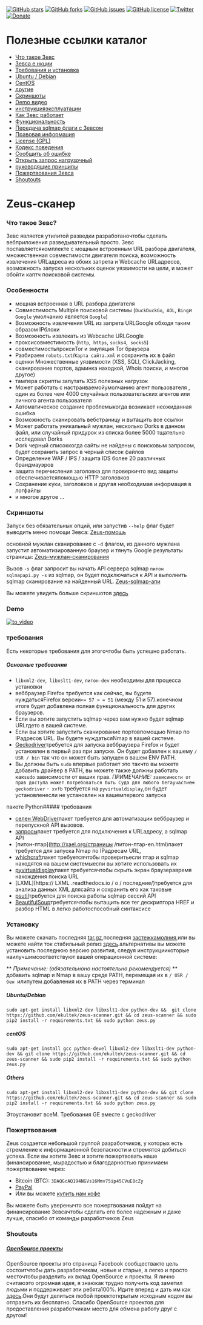 [![GitHub stars](https://img.shields.io/github/stars/ekultek/zeus-scanner.svg?style=flat-square)](https://github.com/ekultek/zeus-scanner/stargazers)
[![GitHub forks](https://img.shields.io/github/forks/ekultek/zeus-scanner.svg?style=flat-square)](https://github.com/ekultek/zeus-scanner/network) 
[![GitHub issues](https://img.shields.io/github/issues/ekultek/zeus-scanner.svg?style=flat-square)](https://github.com/ekultek/zeus-scanner/issues) 
[![GitHub license](https://img.shields.io/badge/license-GPL-blue.svg?style=flat-square)](https://raw.githubusercontent.com/Ekultek/Zeus-Scanner/master/.github/LICENSE.md)
[![Twitter](https://img.shields.io/twitter/url/https/github.com/ekultek/zeus-scanner.svg?style=social)](https://twitter.com/Zeus_Scanner)
[![Donate](https://img.shields.io/badge/Donate-PayPal-green.svg)](https://github.com/Ekultek/Zeus-Scanner#donations)

# Полезные ссылки каталог

- [Что такое Зевс](https://github.com/Ekultek/Zeus-Scanner#zeus-scanner)
- [Зевса е нкции](https://github.com/Ekultek/Zeus-Scanner#features)
- [Требования и установка](https://github.com/Ekultek/Zeus-Scanner#requirements)
 - [Ubuntu / Debian](https://github.com/Ekultek/Zeus-Scanner#ubuntudebian)
 - [CentOS](https://github.com/Ekultek/Zeus-Scanner#centos)
 - [другие](https://github.com/Ekultek/Zeus-Scanner#others)
- [Скриншоты](https://github.com/Ekultek/Zeus-Scanner#screenshots)
- [Demo видео](https://vimeo.com/239885768)
- [инструкцияэксплуатации](https://github.com/Ekultek/Zeus-Scanner/wiki)
 - [Как Зевс работает](https://github.com/Ekultek/Zeus-Scanner/wiki/How-Zeus-works)
 - [Функциональность](https://github.com/Ekultek/Zeus-Scanner/wiki/Functionality)
 - [Передача sqlmap флаги с Зевсом](https://github.com/Ekultek/Zeus-Scanner/wiki/Passing-flags-to-sqlmap)
- [Правовая информация](https://github.com/Ekultek/Zeus-Scanner/tree/master/.github)
 - [License (GPL)](https://github.com/Ekultek/Zeus-Scanner/blob/master/.github/LICENSE.md)
 - [Кодекс поведения](https://github.com/Ekultek/Zeus-Scanner/blob/master/.github/CODE_OF_CONDUCT.md)
- [Сообщить об ошибке](https://github.com/Ekultek/Zeus-Scanner/issues/new)
- [Открыть запрос нагрузочный](https://github.com/Ekultek/Zeus-Scanner/compare)
 - [руководящие принципы](https://github.com/Ekultek/Zeus-Scanner/blob/master/.github/CONTRIBUTING.md)
- [Пожертвования Зевса](https://github.com/Ekultek/Zeus-Scanner#donations)
- [Shoutouts](https://github.com/Ekultek/Zeus-Scanner#shoutouts)

# Zeus-сканер

### Что такое Зевс?

Зевс является утилитой разведки разработаночтобы сделать вебприложения разведывательный просто. Зевс поставляетсякомплекте с мощным встроенным URL разбора двигателя, множественная совместимости двигателя поиска, возможность извлечения URLадреса из обоих запрета и Webcache URLадресов, возможность запуска нескольких оценок уязвимости на цели, и может обойти каптч поисковой системы.

### Особенности

- мощная встроенная в URL разбора двигателя
- Совместимость Multiple поисковой системы (`DuckDuckGo`,` AOL`, `Bing`и` Google` умолчанию является `Google`)
- Возможность извлечения URL из запрета URLGoogle обходя таким образом IPблоки
- Возможность извлекать из Webcache URLGoogle
- проксисовместимость (`http`,` https`, `socks4`,` socks5`)
- совместимостьпроксиTor и эмуляция Tor браузера
- Разбираем `robots.txt`/`Карта сайта.xml` и сохранить их в файл
- оценки Множественные уязвимости (XSS, SQLI, ClickJacking, сканирование портов, админка находкой, Whois поиски, и многое другое)
- тампера скрипты запутать XSS полезных нагрузок
- Может работать с настраиваемойумолчанию агент пользователя , один из более чем 4000 случайных пользовательских агентов или личного агента пользователя
- Автоматическое создание проблемыкогда возникает неожиданная ошибка
- Возможность сканировать вебстраницу и вытащить все ссылки
- Может работать уникальный мужлан, несколько Dorks в данном файл, или случайный придурок из списка более 5000 тщательно исследовал Dorks
- Dork черный списоккогда сайты не найдены с поисковым запросом, будет сохранить запрос в черный список файлов
- Определение WAF / IPS / защита IDS более 20 различных брандмауэров
- защита перечисления заголовка для проверкичто вид защиты обеспечиваетсяпомощью HTTP заголовков
- Сохранение куки, заголовков и другая необходимая информация в логфайлы
- и многое другое ...

### Скриншоты

Запуск без обязательных опций, или запустив `--help` флаг будет выводить меню помощи Зевса:
[Zeus-помощь](https://user-images.githubusercontent.com/14183473/30176257-63391c62-93c7-11e7-94d7-68fde7818381.png)

основной мужлан сканирование с `-d` флагом, из данного мужлана запустит автоматизированную браузер и тянуть Google результаты страницы:
[Zeus-мужлан-сканирования](https://user-images.githubusercontent.com/14183473/30176252-618b191a-93c7-11e7-84d2-572c12994c4d.png)

Вызов `-s` флаг запросит вы начать API сервера sqlmap `питон sqlmapapi.py -s` из sqlmap, он будет подключаться к API и выполнить sqlmap сканирование на найденный URL.
[Zeus-sqlmap-апи](https://user-images.githubusercontent.com/14183473/30176259-6657b304-93c7-11e7-81f8-0ed09a6c0268.png)

Вы можете увидеть больше скриншотов [здесь](https://github.com/Ekultek/Zeus-Scanner/wiki/Screenshots)

### Demo

[![to_video](https://user-images.githubusercontent.com/14183473/31474224-feb8c022-aebe-11e7-9684-1ba83f4fd7ff.png)](https://vimeo.com/239885768)

### требования

Есть некоторые требования для этогочтобы быть успешно работать.

##### Основные требования

- `libxml2-dev`,` libxslt1-dev`, `питон-dev` необходимы для процесса установки
- веббраузер Firefox требуется как сейчас, вы будете нуждатьсяFirefox версии`<= 57 > = 51` (между 51 и 57).конечном итоге будет добавлена полная функциональность для других браузеров.
- Если вы хотите запустить sqlmap через вам нужно будет sqlmap URLгдето в вашей системе.
- Если вы хотите запустить сканирование портовпомощью Nmap по IPадресов URL. Вы будете нуждатьсяNmap в вашей системе.
- [Geckodriver](https://github.com/mozilla/geckodriver)требуется для запуска веббраузера Firefox и будет установлен в первый раз при запуске. Он будет добавлен к вашему `/ USR / bin` так что он может быть запущен в вашем ENV PATH.
- Вы должны быть `sudo` впервые работает это такчто вы можете добавить драйвер в PATH, вы можете также должны работать как`sudo` зависимости от ваших прав. _ПРИМЕЧАНИЕ:_ `зависимости от прав доступа может потребоваться быть Суда для любого бегаучастием geckodriver`
-` xvfb` требуется на `pyvirtualdisplay`,он будет установленесли не установлен на вашемпервого запуска

пакете Python##### требования

- [селен WebDriver](http://www.seleniumhq.org/projects/webdriver/)пакет требуется для автоматизации веббраузер и перепускной API вызовов.
- [запросы](http://docs.python-requests.org/en/master/)пакет требуется для подключения к URLадресу, а sqlmap API
- [питон-птар](http://xael.org/страницы /питон-птар-en.html)пакет требуется для запуска Nmap по IPадресам URL,
- [whichcraft](https://github.com/spookyowl/witchcraft)пакет требуетсячтобы проверитьесли птар и sqlmap находятся на вашем системыесли вы хотите использовать их
- [pyvirtualdisplay](https://pyvirtualdisplay.readthedocs.io/en/latest/)пакет требуетсячтобы скрыть экран браузеравремя нахождения поиска URL
- [LXML](https:// LXML .readthedocs.io / о / последние/)требуется для анализа данных XML длясайта и сохранить его как таковые
- [psutil](https://github.com/giampaolo/psutil)требуется для поиска работы sqlmap сессий API
- [BeautifulSoup](https://www.crummy.com/software/BeautifulSoup/bs4/doc/)требуетсячтобы вытащить все тег дескриптора HREF и разбор HTML в легко работоспособный синтаксисе

### Установку

Вы можете скачать последняя [tar.gz](https://github.com/ekultek/zeus-scanner/tarball/master),последняя [застежкамолния](https://github.com/ekultek/zeus-scanner/zipball/master),или вы можете найти ток стабильный релиз [здесь](https://github.com/Ekultek/Zeus-Scanner/releases/tag/v1.3).альтернативы вы можете установить последнюю версию развития, следуя инструкциикоторые наилучшимсоответствуют вашей операционной системе:

** _Примечание: (обязательноно настоятельно рекомендуется)_ ** добавить sqlmap и Nmap в вашу среде PATH, перемещая их в `/ USR / бен `илипутем добавления их в PATH через терминал

##### Ubuntu/Debian

```
sudo apt-get install libxml2-dev libxslt1-dev python-dev &&  git clone https://github.com/ekultek/zeus-scanner.git && cd zeus-scanner && sudo pip2 install -r requirements.txt && sudo python zeus.py
``` 
 
##### centOS

```
sudo apt-get install gcc python-devel libxml2-dev libxslt1-dev python-dev && git clone https://github.com/ekultek/zeus-scanner.git && cd zeus-scanner && sudo pip2 install -r requirements.txt && sudo python zeus.py
```

##### Others

```
sudo apt-get install libxml2-dev libxslt1-dev python-dev && git clone https://github.com/ekultek/zeus-scanner.git && cd zeus-scanner && sudo pip2 install -r requirements.txt && sudo python zeus.py
```

Этоустановит всеM. Требования GE вместе с geckodriver


### Пожертвования

Zeus создается небольшой группой разработчиков, у которых есть стремление к информационной безопасности и стремятся добиться успеха. Если вы хотите Зевс и хотите пожертвовать наше финансирование, мырадостью и благодарностью принимаем пожертвование через:

- Bitcoin (BTC): `3DAQGcAQ194NGVs16Mmv75ip45CVuE8cZy`
- [PayPal](https://www.paypal.me/ZeusScanner)
- Или вы можете [купить нам кофе](https://ko-fi.com/A28355P5)

Вы можете быть уверенычто все пожертвования пойдут на финансирование Зевсачтобы сделать его более надежным и даже лучше, спасибо от команды разработчиков Zeus

### Shoutouts

##### [OpenSource проекты](https://www.facebook.com/opensourceprojects/)

OpenSource проекты это страница Facebook сообществакто цель состоитчтобы дать разработчикам, новые и старые, а легко и просто месточтобы разделить их вклад OpenSource и проекты. Я лично считаюэто огромная идея, я знаюкак трудно получить код заметил людьми и поддерживает эти ребята100%. Идите вперед и дать им как [здесь](https://www.facebook.com/opensourceprojects/).Они будут делиться любой проектоткрытым исходным кодом вы отправить их бесплатно. Спасибо OpenSource проектов для предоставления разработчикам место для обмена работу друг с другом!

